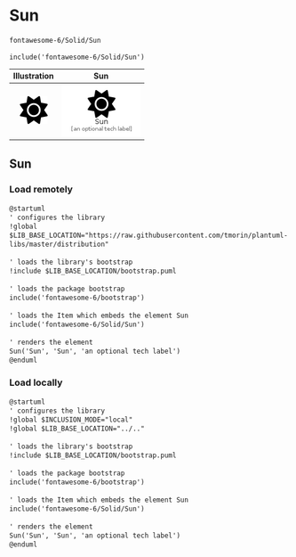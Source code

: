# Sun


```text
fontawesome-6/Solid/Sun
```

```text
include('fontawesome-6/Solid/Sun')
```



| Illustration | Sun |
| :---: | :---: |
| ![illustration for Illustration](../../fontawesome-6/Solid/Sun.png) | ![illustration for Sun](../../fontawesome-6/Solid/Sun.Local.png) |




## Sun

### Load remotely
```plantuml
@startuml
' configures the library
!global $LIB_BASE_LOCATION="https://raw.githubusercontent.com/tmorin/plantuml-libs/master/distribution"

' loads the library's bootstrap
!include $LIB_BASE_LOCATION/bootstrap.puml

' loads the package bootstrap
include('fontawesome-6/bootstrap')

' loads the Item which embeds the element Sun
include('fontawesome-6/Solid/Sun')

' renders the element
Sun('Sun', 'Sun', 'an optional tech label')
@enduml
```

### Load locally
```plantuml
@startuml
' configures the library
!global $INCLUSION_MODE="local"
!global $LIB_BASE_LOCATION="../.."

' loads the library's bootstrap
!include $LIB_BASE_LOCATION/bootstrap.puml

' loads the package bootstrap
include('fontawesome-6/bootstrap')

' loads the Item which embeds the element Sun
include('fontawesome-6/Solid/Sun')

' renders the element
Sun('Sun', 'Sun', 'an optional tech label')
@enduml
```

